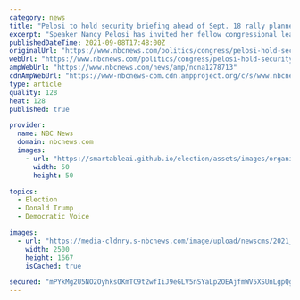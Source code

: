```yaml
---
category: news
title: "Pelosi to hold security briefing ahead of Sept. 18 rally planned by Trump supporters"
excerpt: "Speaker Nancy Pelosi has invited her fellow congressional leaders from the House and Senate to attend a security briefing about an upcoming rally planned at the Capitol in support people who were arrested during the Jan."
publishedDateTime: 2021-09-08T17:48:00Z
originalUrl: "https://www.nbcnews.com/politics/congress/pelosi-hold-security-briefing-ahead-sept-18-rally-planned-trump-n1278713"
webUrl: "https://www.nbcnews.com/politics/congress/pelosi-hold-security-briefing-ahead-sept-18-rally-planned-trump-n1278713"
ampWebUrl: "https://www.nbcnews.com/news/amp/ncna1278713"
cdnAmpWebUrl: "https://www-nbcnews-com.cdn.ampproject.org/c/s/www.nbcnews.com/news/amp/ncna1278713"
type: article
quality: 128
heat: 128
published: true

provider:
  name: NBC News
  domain: nbcnews.com
  images:
    - url: "https://smartableai.github.io/election/assets/images/organizations/nbcnews.com-50x50.jpg"
      width: 50
      height: 50

topics:
  - Election
  - Donald Trump
  - Democratic Voice

images:
  - url: "https://media-cldnry.s-nbcnews.com/image/upload/newscms/2021_36/3504362/210908-nancy-pelosi-ew-1238p.jpg"
    width: 2500
    height: 1667
    isCached: true

secured: "mPYkMg2U5NO2OyhksOKmTC9t2wfIiJ9eGLV5nSYaLp2OEAjfmWV5XSUnLgpQgk1cPSFHl/BT4EbAlJszYUCe1DibUmwhnhYN/v68hJAFJoAyk4HpVu1xrT9njPaxjK6WJlVXfRK8FdNlinjDd+N5HGaREz4Eg1LDBAWe5jopk4hC8mrqpGtbn1XjQlQ7A7eQc9gacxINbwNjsMQC4N1/2uM2PVfvXqddIC2NyqIcSyTHPXjyngutRv3LifjO2xO32SaSj/3GEI5yYbWTfr6O4W48G1yL4d7BEXQ5O5+/9CUceLEieXGS2NVh6NrQNSLA6k9lfe2J032JSUQEyboknDVW4+1+vpNHHvc05WivApQ=;QzmESkpV5+Wqx11x0J1Uug=="
---
```


